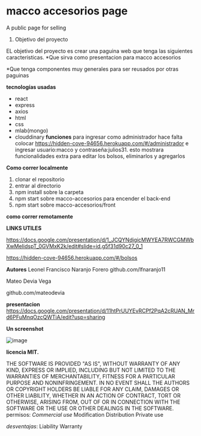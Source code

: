 # macco accesorios page
A public page for selling 

1) Objetivo del proyecto 

EL objetivo del proyecto es crear una paguina web que tenga las siguientes caracteristicas.
*Que sirva como presentacion para macco accesorios

*Que tenga componentes muy generales para ser reusados por otras paguinas




**tecnologías usadas**
* react
* express
* axios
* html
* css
* mlab(mongo)
* clouddinary
**funciones**
para ingresar como administrador hace falta colocar https://hidden-cove-94656.herokuapp.com/#/administrador e ingresar usuario:macco y contraseña:julios31. esto mostrara funcionalidades extra para editar los bolsos, eliminarlos y agregarlos
 
**Como correr localmente**

1) clonar el repositorio
2) entrar al directorio
3) npm install sobre la carpeta
4) npm start sobre macco-accesorios para encender el back-end
5) npm start sobre macco-accesorios/front


**como correr remotamente**


**LINKS UTILES**

https://docs.google.com/presentation/d/1_JCQYNdjgicMWYEA7RWCGMWbXwMeIidspT_0GVMxK2k/edit#slide=id.g5f31d90c27_0_1

https://hidden-cove-94656.herokuapp.com/#/bolsos

**Autores** 
Leonel Francisco Naranjo Forero 
github.com/lfnaranjo11

Mateo Devia Vega

github.com/mateodevia

**presentacion**
 https://docs.google.com/presentation/d/11htPrUUYEvRCPf2PqA2cRUAN_Mrd6PFuMnqOzcQWTiA/edit?usp=sharing

 **Un screenshot**
 
![image](https://drive.google.com/uc?export=view&id=17wg7_LenCjFosHBwS3e9Nz_DnXaTdIqv)


 **licencia MIT.**
 
 THE SOFTWARE IS PROVIDED "AS IS", WITHOUT WARRANTY OF ANY KIND, EXPRESS OR
IMPLIED, INCLUDING BUT NOT LIMITED TO THE WARRANTIES OF MERCHANTABILITY,
FITNESS FOR A PARTICULAR PURPOSE AND NONINFRINGEMENT. IN NO EVENT SHALL THE
AUTHORS OR COPYRIGHT HOLDERS BE LIABLE FOR ANY CLAIM, DAMAGES OR OTHER
LIABILITY, WHETHER IN AN ACTION OF CONTRACT, TORT OR OTHERWISE, ARISING FROM,
OUT OF OR IN CONNECTION WITH THE SOFTWARE OR THE USE OR OTHER DEALINGS IN THE
SOFTWARE.
permisos: 
*Commercial use*
 Modification
 Distribution
 Private use

*desventajas*:
Liability
 Warranty
